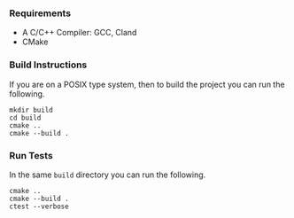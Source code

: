 ### Requirements
- A C/C++ Compiler: GCC, Cland
- CMake

### Build Instructions

If you are on a POSIX type system, then to build the project you can run the following.
```
mkdir build
cd build
cmake ..
cmake --build .
```

### Run Tests

In the same `build` directory you can run the following.
```
cmake ..
cmake --build .
ctest --verbose
```